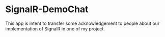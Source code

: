 # SignalR-DemoChat
This app is intent to transfer some acknowledgement to people about our implementation of SignalR in one of my project.
